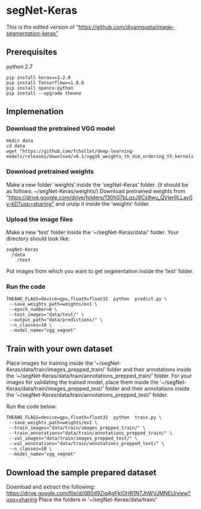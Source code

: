 # segNet-Keras
This is the edited version of “https://github.com/divamgupta/image-segmentation-keras”

## Prerequisites
python 2.7 
```
pip install keras==2.2.0 
pip install Tensorflow==1.8.0 
pip install opencv-python
pip install --upgrade theano
```
## Implemenation
### Download the pretrained VGG model
```
mkdir data
cd data
wget "https://github.com/fchollet/deep-learning-models/releases/download/v0.1/vgg16_weights_th_dim_ordering_th_kernels.h5"
```
### Download pretrained weights
Make a new folder ‘weights’ inside the ‘segNet-Keras’ folder. (it should be as follows: ~/segNet-Keras/weights/)
Download pretrained weights from “https://drive.google.com/drive/folders/130h07bLqzJ9Cs9wu_QVjer0LLay0v-kD?usp=sharing”
and unzip it inside the ‘weights‘ folder.

### Upload the image files
Make a new ‘test’ folder inside the ‘~/segNet-Keras/data/’ folder.
Your directory should look like:
```
segNet-Keras
  /data
    /test
```
Put images from which you want to get segmentation inside the ‘test’ folder.

### Run the code
```
THEANO_FLAGS=device=gpu,floatX=float32  python  predict.py \
 --save_weights_path=weights/ex1 \
 --epoch_number=0 \
 --test_images="data/test/" \
 --output_path="data/predictions/" \
 --n_classes=10 \
 --model_name="vgg_segnet" 
```



## Train with your own dataset
Place images for training inside the ‘~/segNet-Keras/data/train/images_prepped_train/’ folder and
their annotations inside the ‘~/segNet-Keras/data/train/annotations_prepped_train/’ folder.
For your images for validating the trained model, place them inside the ‘~/segNet-Keras/data/train/images_prepped_test/’ folder and
their annotations inside the ‘~/segNet-Keras/data/train/annotations_prepped_test/’ folder.

Run the code below:
```
THEANO_FLAGS=device=gpu,floatX=float32  python  train.py \
 --save_weights_path=weights/ex1 \
 --train_images="data/train/images_prepped_train/" \
 --train_annotations="data/train/annotations_prepped_train/" \
 --val_images="data/train/images_prepped_test/" \
 --val_annotations="data/train/annotations_prepped_test/" \
 --n_classes=10 \
 --model_name="vgg_segnet" 
```

## Download the sample prepared dataset
Download and extract the following:
https://drive.google.com/file/d/0B0d9ZiqAgFkiOHR1NTJhWVJMNEU/view?usp=sharing
Place the folders in ‘~/segNet-Keras/data/train/’

